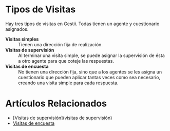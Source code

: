 # Tipos de Visitas

Hay tres tipos de visitas en Gestii. Todas tienen un agente y cuestionario
asignados.

<dl>
  <dt><strong>Visitas simples</strong></dt>
  <dd>Tienen una dirección fija de realización.</dd>
  <dt><strong>Visitas de supervisión</strong></dt>
  <dd>Al terminar una visita simple, se puede asignar la supervisión de ésta a otro agente para que coteje las respuestas.</dd>
  <dt><strong>Visitas de encuesta</strong></dt>
  <dd>No tienen una dirección fija, sino que a los agentes se les asigna un cuestionario que pueden aplicar tantas veces como sea necesario, creando una visita simple para cada respuesta.</dd>
</dl>

# Artículos Relacionados

* [Visitas de supervisión](visitas de supervisión)
* [Visitas de encuesta](encuestas)
